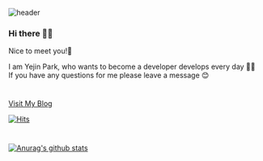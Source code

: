 ![header](https://capsule-render.vercel.app/api?type=Soft&color=auto&height=200&section=header&text=capsule%20render&fontSize=90)

### Hi there 🙋‍♀️

Nice to meet you!🤝 

I am Yejin Park, who wants to become a developer develops every day 👩‍💻 \
If you have any questions for me please leave a message 😊 

#



[Visit My Blog](https://yejinii.tistory.com/)

[![Hits](https://hits.seeyoufarm.com/api/count/incr/badge.svg?url=https%3A%2F%2Fgithub.com%2FYeJinii&count_bg=%23F0C2E4&title_bg=%23555555&icon=&icon_color=%23E7E7E7&title=number+of+visitors&edge_flat=false)](https://hits.seeyoufarm.com) 

# 




[![Anurag's github stats](https://github-readme-stats.vercel.app/api?username=YeJinii&show_icons=true&theme=dracula)](https://github.com/YeJinii/github-readme-stats) 


